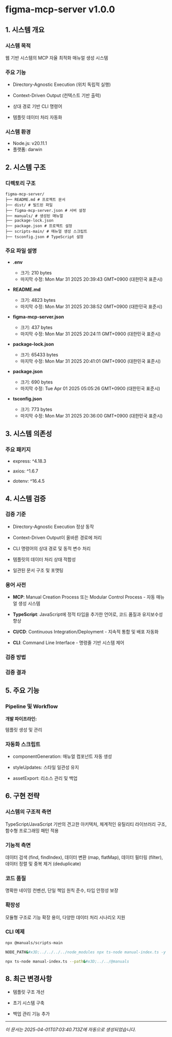 # figma-mcp-server v1.0.0

## 1. 시스템 개요

### 시스템 목적

웹 기반 시스템의 MCP 자율 최적화 매뉴얼 생성 시스템

### 주요 기능


- Directory-Agnostic Execution (위치 독립적 실행)

- Context-Driven Output (컨텍스트 기반 출력)

- 상대 경로 기반 CLI 명령어

- 템플릿 데이터 처리 자동화

### 시스템 환경

- Node.js: v20.11.1
- 플랫폼: darwin

## 2. 시스템 구조

### 디렉토리 구조

```
figma-mcp-server/
├── README.md # 프로젝트 문서
├── dist/ # 빌드된 파일
├── figma-mcp-server.json # 서버 설정
├── manuals/ # 생성된 매뉴얼
├── package-lock.json 
├── package.json # 프로젝트 설정
├── scripts-main/ # 매뉴얼 생성 스크립트
├── tsconfig.json # TypeScript 설정
```

### 주요 파일 설명


- **.env**
  - 크기: 210 bytes
  - 마지막 수정: Mon Mar 31 2025 20:39:43 GMT+0900 (대한민국 표준시)

- **README.md**
  - 크기: 4823 bytes
  - 마지막 수정: Mon Mar 31 2025 20:38:52 GMT+0900 (대한민국 표준시)

- **figma-mcp-server.json**
  - 크기: 437 bytes
  - 마지막 수정: Mon Mar 31 2025 20:24:11 GMT+0900 (대한민국 표준시)

- **package-lock.json**
  - 크기: 65433 bytes
  - 마지막 수정: Mon Mar 31 2025 20:41:01 GMT+0900 (대한민국 표준시)

- **package.json**
  - 크기: 690 bytes
  - 마지막 수정: Tue Apr 01 2025 05:05:26 GMT+0900 (대한민국 표준시)

- **tsconfig.json**
  - 크기: 773 bytes
  - 마지막 수정: Mon Mar 31 2025 20:36:00 GMT+0900 (대한민국 표준시)

## 3. 시스템 의존성

### 주요 패키지


- express: ^4.18.3

- axios: ^1.6.7

- dotenv: ^16.4.5

## 4. 시스템 검증

### 검증 기준


- Directory-Agnostic Execution 정상 동작

- Context-Driven Output이 올바른 경로에 처리

- CLI 명령어의 상대 경로 및 동적 변수 처리

- 템플릿의 데이터 처리 상태 적합성

- 일관된 문서 구조 및 포맷팅

### 용어 사전


- **MCP**: Manual Creation Process 또는 Modular Control Process - 자동 매뉴얼 생성 시스템

- **TypeScript**: JavaScript에 정적 타입을 추가한 언어로, 코드 품질과 유지보수성 향상

- **CI/CD**: Continuous Integration/Deployment - 지속적 통합 및 배포 자동화

- **CLI**: Command Line Interface - 명령줄 기반 시스템 제어

### 검증 방법


### 검증 결과


## 5. 주요 기능

### Pipeline 및 Workflow

**개발 파이프라인:**

템플릿 생성 및 관리

### 자동화 스크립트


- componentGeneration: 매뉴얼 컴포넌트 자동 생성

- styleUpdates: 스타일 일관성 유지

- assetExport: 리소스 관리 및 백업

## 6. 구현 전략

### 시스템의 구조적 측면

TypeScript/JavaScript 기반의 견고한 아키텍처, 체계적인 유틸리티 라이브러리 구조, 함수형 프로그래밍 패턴 적용

### 기능적 측면

데이터 검색 (find, findIndex), 데이터 변환 (map, flatMap), 데이터 필터링 (filter), 데이터 정렬 및 중복 제거 (deduplicate)

### 코드 품질

명확한 네이밍 컨벤션, 단일 책임 원칙 준수, 타입 안정성 보장

### 확장성

모듈형 구조로 기능 확장 용이, 다양한 데이터 처리 시나리오 지원

### CLI 예제


```bash
npx @manuals/scripts-main
```


```bash
NODE_PATH&#x3D;../../../../node_modules npx ts-node manual-index.ts -y
```


```bash
npx ts-node manual-index.ts --path&#x3D;../../@manuals
```


## 8. 최근 변경사항


- 템플릿 구조 개선

- 초기 시스템 구축

- 백업 관리 기능 추가

---

_이 문서는 2025-04-01T07:03:40.713Z에 자동으로 생성되었습니다._
